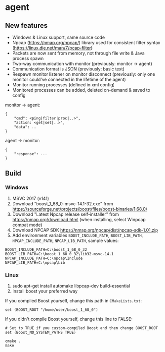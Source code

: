 # agent

## New features
- Windows & Linux support, same source code
- Npcap (https://nmap.org/npcap/) library used for consistent filter syntax (https://linux.die.net/man/7/pcap-filter)
- Packets are now sent from memory, not through file write & Java process spawn
- Two-way communication with monitor (previously: monitor -> agent)
- Communication format is JSON (previously: basic text)
- Respawn monitor listener on monitor disconnect (previously: only one monitor could've connected in the lifetime of the agent)
- Monitor running processes (defined in xml config)
- Monitored processes can be added, deleted on-demand & saved to config

monitor -> agent:
```
{
    "cmd": <ping|filter|proc|..>",
    "action: <get|set|..>",
    "data": ..
}
```

agent -> monitor:
```
{
    "response": ...    
}
```

## Build

### Windows

1. MSVC 2017 (v141)  
2. Download "boost_1_68_0-msvc-14.1-32.exe" from https://sourceforge.net/projects/boost/files/boost-binaries/1.68.0/
3. Download "Latest Npcap release self-installer" from https://nmap.org/download.html (when installing, select Winpcap compat mode)
4. Download NPCAP SDK https://nmap.org/npcap/dist/npcap-sdk-1.01.zip
5. Add environment variables `BOOST_INCLUDE_PATH`, `BOOST_LIB_PATH`, `NPCAP_INCLUDE_PATH`, `NPCAP_LIB_PATH`, sample values:
```
BOOST_INCLUDE_PATH=C:\boost_1_68_0_32
BOOST_LIB_PATH=C:\boost_1_68_0_32\lib32-msvc-14.1
NPCAP_INCLUDE_PATH=C:\npcap\Include
NPCAP_LIB_PATH=C:\npcap\Lib
```

### Linux

1. sudo apt-get install automake libpcap-dev build-essential
2. Install boost your preferred way 

If you compiled Boost yourself, change this path in `CMakeLists.txt`:
```
set (BOOST_ROOT "/home/user/boost_1_68_0")
```

If you didn't compile Boost yourself, change this line to FALSE:
```
# Set to TRUE if you custom-compiled Boost and then change BOOST_ROOT
set (Boost_NO_SYSTEM_PATHS TRUE)
```

```
cmake .
make
```
